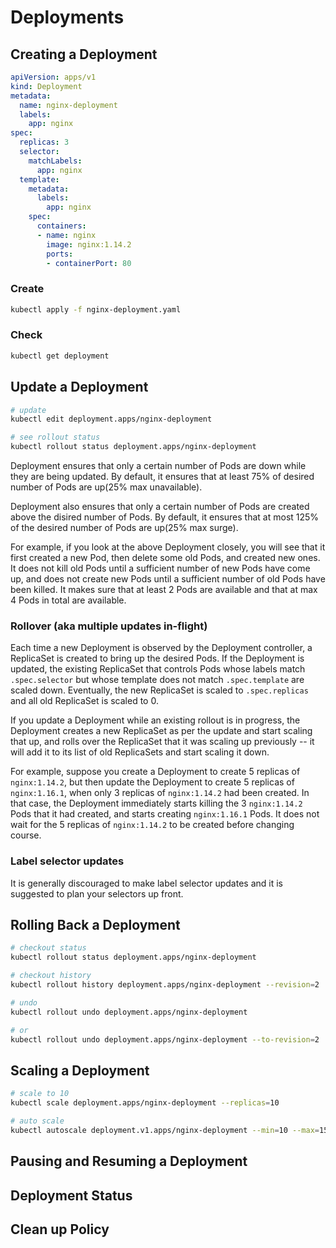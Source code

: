 # Deployments

## Creating a Deployment

```yaml
apiVersion: apps/v1
kind: Deployment
metadata:
  name: nginx-deployment
  labels:
    app: nginx
spec:
  replicas: 3
  selector:
    matchLabels:
      app: nginx
  template:
    metadata:
      labels:
        app: nginx
    spec:
      containers:
      - name: nginx
        image: nginx:1.14.2
        ports:
        - containerPort: 80
```

### Create
```bash
kubectl apply -f nginx-deployment.yaml
```

### Check
```bash
kubectl get deployment
```

## Update a Deployment

```bash
# update
kubectl edit deployment.apps/nginx-deployment

# see rollout status
kubectl rollout status deployment.apps/nginx-deployment
```

Deployment ensures that only a certain number of Pods are down while they are being updated. By default, it ensures that at least 75% of desired number of Pods are up(25% max unavailable).

Deployment also ensures that only a certain number of Pods are created above the disired number of Pods. By default, it ensures that at most 125% of the desired number of Pods are up(25% max surge).

For example, if you look at the above Deployment closely, you will see that it first created a new Pod, then delete some old Pods, and created new ones. It does not kill old Pods until a sufficient number of new Pods have come up, and does not create new Pods until a sufficient number of old Pods have been killed. It makes sure that at least 2 Pods are available and that at max 4 Pods in total are available.

### Rollover (aka multiple updates in-flight)

Each time a new Deployment is observed by the Deployment controller, a ReplicaSet is created to bring up the desired Pods. If the Deployment is updated, the existing ReplicaSet that controls Pods whose labels match `.spec.selector` but whose template does not match `.spec.template` are scaled down. Eventually, the new ReplicaSet is scaled to `.spec.replicas` and all old ReplicaSet is scaled to 0.

If you update a Deployment while an existing rollout is in progress, the Deployment creates a new ReplicaSet as per the update and start scaling that up, and rolls over the ReplicaSet that it was scaling up previously -- it will add it to its list of old ReplicaSets and start scaling it down.

For example, suppose you create a Deployment to create 5 replicas of `nginx:1.14.2`, but then update the Deployment to create 5 replicas of `nginx:1.16.1`, when only 3 replicas of `nginx:1.14.2` had been created. In that case, the Deployment immediately starts killing the 3 `nginx:1.14.2` Pods that it had created, and starts creating `nginx:1.16.1` Pods. It does not wait for the 5 replicas of `nginx:1.14.2` to be created before changing course.

### Label selector updates

It is generally discouraged to make label selector updates and it is suggested to plan your selectors up front.

## Rolling Back a Deployment

```bash
# checkout status
kubectl rollout status deployment.apps/nginx-deployment

# checkout history
kubectl rollout history deployment.apps/nginx-deployment --revision=2

# undo
kubectl rollout undo deployment.apps/nginx-deployment

# or
kubectl rollout undo deployment.apps/nginx-deployment --to-revision=2
```

## Scaling a Deployment

```bash
# scale to 10
kubectl scale deployment.apps/nginx-deployment --replicas=10

# auto scale
kubectl autoscale deployment.v1.apps/nginx-deployment --min=10 --max=15 --cpu-percent=80
```

## Pausing and Resuming a Deployment

## Deployment Status

## Clean up Policy

## 